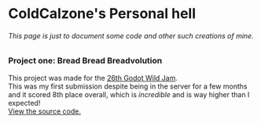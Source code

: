 # ColdCalzone's Personal hell  
###### This page is just to document some code and other such creations of mine.

### Project one: Bread Bread Breadvolution  
This project was made for the [26th Godot Wild Jam](https://itch.io/jam/godot-wild-jam-26).  
This was my first submission despite being in the server for a few months and it scored 8th place overall, which is *incredible* and is way higher than I expected!  
[View the source code.](https://github.com/ColdCalzone/bread-bread-breadvolution)

